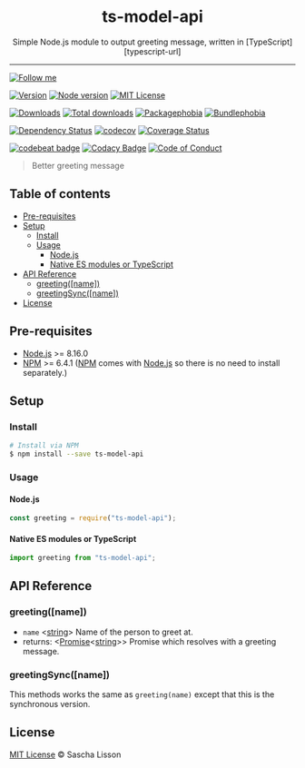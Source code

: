 <div align="center" style="text-align: center;">
  <h1 style="border-bottom: none;">ts-model-api</h1>

  <p>Simple Node.js module to output greeting message, written in [TypeScript][typescript-url]</p>
</div>

<hr />

[![Follow me][follow-me-badge]][follow-me-url]

[![Version][version-badge]][version-url]
[![Node version][node-version-badge]][node-version-url]
[![MIT License][mit-license-badge]][mit-license-url]

[![Downloads][downloads-badge]][downloads-url]
[![Total downloads][total-downloads-badge]][downloads-url]
[![Packagephobia][packagephobia-badge]][packagephobia-url]
[![Bundlephobia][bundlephobia-badge]][bundlephobia-url]

[![Dependency Status][daviddm-badge]][daviddm-url]
[![codecov][codecov-badge]][codecov-url]
[![Coverage Status][coveralls-badge]][coveralls-url]

[![codebeat badge][codebeat-badge]][codebeat-url]
[![Codacy Badge][codacy-badge]][codacy-url]
[![Code of Conduct][coc-badge]][coc-url]

> Better greeting message

## Table of contents <!-- omit in toc -->

- [Pre-requisites](#pre-requisites)
- [Setup](#setup)
  - [Install](#install)
  - [Usage](#usage)
    - [Node.js](#nodejs)
    - [Native ES modules or TypeScript](#native-es-modules-or-typescript)
- [API Reference](#api-reference)
  - [greeting([name])](#greetingname)
  - [greetingSync([name])](#greetingsyncname)
- [License](#license)

## Pre-requisites

- [Node.js][nodejs-url] >= 8.16.0
- [NPM][npm-url] >= 6.4.1 ([NPM][npm-url] comes with [Node.js][nodejs-url] so there is no need to install separately.)

## Setup

### Install

```sh
# Install via NPM
$ npm install --save ts-model-api
```

### Usage

#### Node.js

```js
const greeting = require("ts-model-api");
```

#### Native ES modules or TypeScript

```ts
import greeting from "ts-model-api";
```

## API Reference

### greeting([name])

- `name` <[string][string-mdn-url]> Name of the person to greet at.
- returns: <[Promise][promise-mdn-url]<[string][string-mdn-url]>> Promise which resolves with a greeting message.

### greetingSync([name])

This methods works the same as `greeting(name)` except that this is the synchronous version.

## License

[MIT License](https://.mit-license.org/) © Sascha Lisson

<!-- References -->

[typescript-url]: https://github.com/Microsoft/TypeScript
[nodejs-url]: https://nodejs.org
[npm-url]: https://www.npmjs.com
[node-releases-url]: https://nodejs.org/en/download/releases

<!-- MDN -->

[array-mdn-url]: https://developer.mozilla.org/en-US/docs/Web/JavaScript/Reference/Global_Objects/Array
[boolean-mdn-url]: https://developer.mozilla.org/en-US/docs/Web/JavaScript/Reference/Global_Objects/Boolean
[function-mdn-url]: https://developer.mozilla.org/en-US/docs/Web/JavaScript/Reference/Global_Objects/Function
[map-mdn-url]: https://developer.mozilla.org/en-US/docs/Web/JavaScript/Reference/Global_Objects/Map
[number-mdn-url]: https://developer.mozilla.org/en-US/docs/Web/JavaScript/Reference/Global_Objects/Number
[object-mdn-url]: https://developer.mozilla.org/en-US/docs/Web/JavaScript/Reference/Global_Objects/Object
[promise-mdn-url]: https://developer.mozilla.org/en-US/docs/Web/JavaScript/Reference/Global_Objects/Promise
[regexp-mdn-url]: https://developer.mozilla.org/en-US/docs/Web/JavaScript/Reference/Global_Objects/RegExp
[set-mdn-url]: https://developer.mozilla.org/en-US/docs/Web/JavaScript/Reference/Global_Objects/Set
[string-mdn-url]: https://developer.mozilla.org/en-US/docs/Web/JavaScript/Reference/Global_Objects/String

<!-- Badges -->

[follow-me-badge]: https://flat.badgen.net/twitter/follow/?icon=twitter
[version-badge]: https://flat.badgen.net/npm/v/ts-model-api?icon=npm
[node-version-badge]: https://flat.badgen.net/npm/node/ts-model-api
[mit-license-badge]: https://flat.badgen.net/npm/license/ts-model-api
[downloads-badge]: https://flat.badgen.net/npm/dm/ts-model-api
[total-downloads-badge]: https://flat.badgen.net/npm/dt/ts-model-api?label=total%20downloads
[packagephobia-badge]: https://flat.badgen.net/packagephobia/install/ts-model-api
[bundlephobia-badge]: https://flat.badgen.net/bundlephobia/minzip/ts-model-api
[daviddm-badge]: https://flat.badgen.net/david/dep//ts-model-api
[codecov-badge]: https://flat.badgen.net/codecov/c/github//ts-model-api?label=codecov&icon=codecov
[coveralls-badge]: https://flat.badgen.net/coveralls/c/github//ts-model-api?label=coveralls
[codebeat-badge]: https://codebeat.co/badges/123
[codacy-badge]: https://api.codacy.com/project/badge/Grade/123
[coc-badge]: https://flat.badgen.net/badge/code%20of/conduct/pink

<!-- Links -->

[follow-me-url]: https://twitter.com/?utm_source=github.com&utm_medium=referral&utm_content=/ts-model-api
[version-url]: https://www.npmjs.com/package/ts-model-api
[node-version-url]: https://nodejs.org/en/download
[mit-license-url]: https://github.com//ts-model-api/blob/master/LICENSE
[downloads-url]: https://www.npmtrends.com/ts-model-api
[packagephobia-url]: https://packagephobia.now.sh/result?p=ts-model-api
[bundlephobia-url]: https://bundlephobia.com/result?p=ts-model-api
[daviddm-url]: https://david-dm.org//ts-model-api
[codecov-url]: https://codecov.io/gh//ts-model-api
[coveralls-url]: https://coveralls.io/github//ts-model-api?branch=master
[codebeat-url]: https://codebeat.co/projects/github-com--ts-model-api-master
[codacy-url]: https://www.codacy.com/app//ts-model-api?utm_source=github.com&utm_medium=referral&utm_content=/ts-model-api&utm_campaign=Badge_Grade
[coc-url]: https://github.com//ts-model-api/blob/master/CODE_OF_CONDUCT.md

